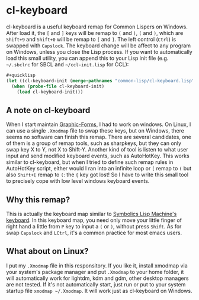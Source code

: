 # cl-keyboard
cl-keyboard is a useful keyboard remap for Common Lispers on Windows. After load it, the `[` and `]` keys will be remap to `(` and `)`, `(` and `)`, which are `Shift+9` and `Shift+0` will be remap to `[` and `]`. The left control (`Ctrl`) is swapped with `Capslock`. The keyboard change will be affect to any program on Windows, unless you close the Lisp process. If you want to automatically load this small utility, you can append this to your Lisp init file (e.g. `~/.sbclrc` for SBCL and `~/ccl-init.lisp` for CCL):
```lisp
#+quicklisp
(let ((cl-keyboard-init (merge-pathnames "common-lisp/cl-keyboard.lisp")))
  (when (probe-file cl-keyboard-init)
    (load cl-keyboard-init)))
```

## A note on cl-keyboard
When I start maintain [Graphic-Forms](https://gitlab.common-lisp.net/byao/Graphic-Forms), I had to work on windows. On Linux, I can use a single `.Xmodmap` file to swap these keys, but on Windows, there seems no software can finish this remap. There are several candidates, one of them is a group of remap tools, such as sharpkeys, but they can only swap key X to Y, not X to Shift-Y. Another kind of tool is listen to what user input and send modified keyboard events, such as AutoHotKey. This works similar to cl-keyboard, but when I tried to define such remap rules in AutoHotKey script, either would I ran into an infinite loop or `[` remap to `(` but also `Shift+[` remap to `(`: the `{` key got lost! So I have to write this small tool to precisely cope with low level windows keyboard events.

## Why this remap?
This is actually the keyboard map similar to [Symbolics Lisp Machine's keyboard](https://en.wikipedia.org/wiki/Space-cadet_keyboard). In this keyboard map, you need only move your little finger of right hand a little from `P` key to input a `(` or `)`, without press `Shift`. As for swap `Capslock` and `LCtrl`, it's a common practice for most emacs users.

## What about on Linux?
I put my `.Xmodmap` file in this responsitory. If you like it, install xmodmap via your system's package manager and put `.Xmodmap` to your home folder, it will automatically work for lightdm, kdm and gdm, other desktop managers are not tested. If it's not automatically start, just run or put to your system startup file `xmodmap ~/.Xmodmap`. It will work just as cl-keyboard on Windows.
